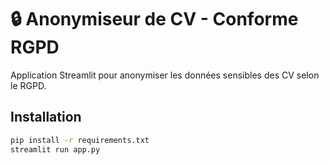 # 🔒 Anonymiseur de CV - Conforme RGPD

Application Streamlit pour anonymiser les données sensibles des CV selon le RGPD.

## Installation
```bash
pip install -r requirements.txt
streamlit run app.py
